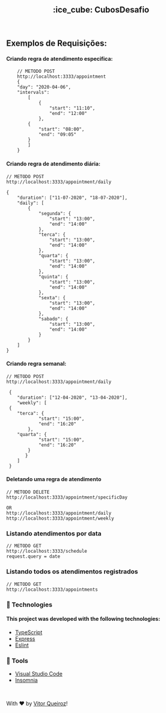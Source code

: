 

 <h2 align="center">:ice_cube: CubosDesafio</h2>
 
</br>

## Exemplos de Requisições:

#### Criando regra de atendimento especifica:
        // METODO POST
        http://localhost:3333/appointment
        {
        "day": "2020-04-06",
        "intervals": 
            [
                {
                    "start": "11:10",
                    "end": "12:00"
                },
            {
                "start": "08:00",
                "end": "09:05"
            }
            ]
        }
        
#### Criando regra de atendimento diária:
    // METODO POST
    http://localhost:3333/appointment/daily
    
    {
        "duration": ["11-07-2020", "18-07-2020"],
        "daily": [
            {
                "segunda": {
                    "start": "13:00",
                    "end": "14:00"
                },
                "terca": {
                    "start": "13:00",
                    "end": "14:00"
                },
                "quarta": {
                    "start": "13:00",
                    "end": "14:00"
                },
                "quinta": {
                    "start": "13:00",
                    "end": "14:00"
                },
                "sexta": {
                    "start": "13:00",
                    "end": "14:00"
                },
                "sabado": {
                    "start": "13:00",
                    "end": "14:00"
                }
            }
        ]
    }
    
#### Criando regra semanal:
    // METODO POST
    http://localhost:3333/appointment/daily

	 {
        "duration": ["12-04-2020", "13-04-2020"],
        "weekly": [
     {
        "terca": {
                "start": "15:00",
                "end": "16:20"
            },
        "quarta": {
                "start": "15:00",
                "end": "16:20"
            }
           }
        ]
     }	
    
#### Deletando uma regra de atendimento
    // METODO DELETE
    http://localhost:3333/appointment/specificDay
    
    OR
    http://localhost:3333/appointment/daily
    http://localhost:3333/appointment/weekly
    
### Listando atendimentos por data
    // METODO GET
    http://localhost:3333/schedule
    request.query = date

### Listando todos os atendimentos registrados
    // METODO GET
    http://localhost:3333/appointments
    

    
### :rocket: Technologies

#### This project was developed with the following technologies:

- [TypeScript](https://github.com/Microsoft/TypeScript)
- [Express](https://github.com/expressjs/express)
- [Eslint](https://github.com/eslint/eslint)

### :hammer: Tools
- [Visual Studio Code](https://code.visualstudio.com)
- [Insomnia](https://insomnia.rest)
</br>


With ♥ by [Vitor Queiroz](https://www.linkedin.com/in/vitor-queiroz-4b32131a3/)!
